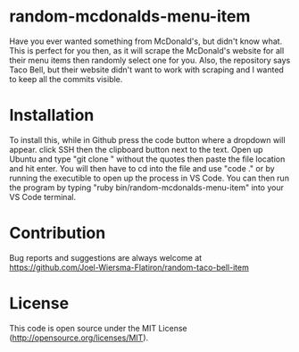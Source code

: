 # random-mcdonalds-menu-item
Have you ever wanted something from McDonald's, but didn't know what. This is perfect for you then, as it will scrape the McDonald's website for all their menu items then randomly select one for you. Also, the repository says Taco Bell, but their website didn't want to work with scraping and I wanted to keep all the commits visible.

# Installation
To install this, while in Github press the code button where a dropdown will appear. click SSH then the clipboard button next to the text. Open up Ubuntu and type "git clone " without the quotes then paste the file location and hit enter. You will then have to cd into the file and use "code ." or by running the executible to open up the process in VS Code. You can then run the program by typing "ruby bin/random-mcdonalds-menu-item" into your VS Code terminal.

# Contribution
Bug reports and suggestions are always welcome at https://github.com/Joel-Wiersma-Flatiron/random-taco-bell-item

# License
This code is open source under the MIT License (http://opensource.org/licenses/MIT).